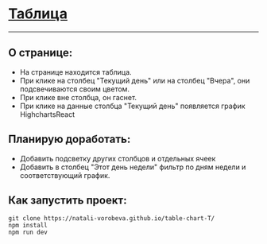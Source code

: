 # [Таблица](https://natali-vorobeva.github.io/table-chartT/)
---

## О странице:
* На странице находится таблица. 
* При клике на столбец "Текущий день" или на столбец "Вчера", они подсвечиваются своим цветом. 
* При клике вне столбца, он гаснет.
* При клике на данные столбца "Текущий день" появляется график HighchartsReact 

## Планирую доработать: 
* Добавить подсветку других столбцов и отдельных ячеек
* Добавить в столбец "Этот день недели" фильтр по дням недели и соответствующий график.

## Как запустить проект:
```
git clone https://natali-vorobeva.github.io/table-chart-T/
npm install
npm run dev
```

